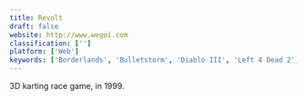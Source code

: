 ```yaml
---
title: Revolt
draft: false 
website: http://www.wegoi.com
classification: ['']
platform: ['Web']
keywords: ['Borderlands', 'Bulletstorm', 'Diablo III', 'Left 4 Dead 2', 'S.T.A.L.K.E.R.: Call of Pripyat', 'Skout', 'Speed Dreams', 'SuperTuxKart', 'Torchlight', 'Zombies Monsters Robots']
---
```

3D karting race game, in 1999.